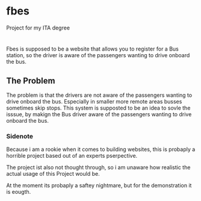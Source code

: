 # fbes
Project for my ITA degree

# 
Fbes is supposed to be a website that allows you to register for a Bus station, so the driver is aware of the passengers wanting to drive onboard the bus.

## The Problem
The problem is that the drivers are not aware of the passengers wanting to drive onboard the bus. Especially in smaller more remote areas busses sometimes skip stops.
This system is supposted to be an idea to sovle the isssue, by makign the Bus driver aware of the passengers wanting to drive onboard the bus.

### Sidenote
Because i am a rookie when it comes to building websites, this is probaply a horrible project based out of an experts pserpective.

The project ist also not thought through, so i am unaware how realistic the actual usage of this Project would be.

At the moment its probaply a saftey nightmare, but for the demonstration it is eougth.